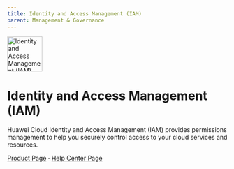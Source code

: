 ```yaml
---
title: Identity and Access Management (IAM)
parent: Management & Governance
---
```


<img src="https://res-static.hc-cdn.cn/cloudbu-site/public/product-banner-icon/ManagementGovernance/IAM.png" width="80" height="80" alt="Identity and Access Management (IAM)">

# Identity and Access Management (IAM)

Huawei Cloud Identity and Access Management (IAM) provides permissions management to help you securely control access to your cloud services and resources.

[Product Page](https://www.huaweicloud.com/intl/en-us/product/iam.html) &middot;
[Help Center Page](https://support.huaweicloud.com/intl/en-us/iam/index.html)
